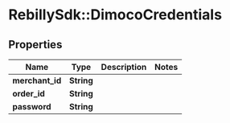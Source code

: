 # RebillySdk::DimocoCredentials

## Properties
Name | Type | Description | Notes
------------ | ------------- | ------------- | -------------
**merchant_id** | **String** |  | 
**order_id** | **String** |  | 
**password** | **String** |  | 

